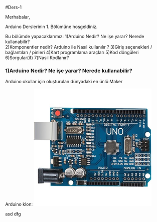 #Ders-1

Merhabalar,

Arduino Derslerinin 1. Bölümüne hoşgeldiniz.

Bu bölümde yapacaklarımız:
  1)Arduino Nedir? Ne işe yarar? Nerede kullanabilir?<br />
  2)Komponentler nedir? Arduino ile Nasıl kullanılır ?
  3)Giriş seçenekleri / bağlantıları / pinleri
  4)Kart programlama araçları
  5)Kod döngüleri
  6)Sorgular(if)
  7)Nasıl Kodlanır?
 
### 1)Arduino Nedir? Ne işe yarar? Nerede kullanabilir?
  Arduino okullar için oluşturulan dünyadaki en ünlü Maker 


Arduino klon:
![](Uno-Klon.jpg)


asd
dfg
